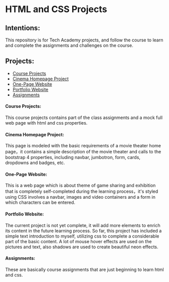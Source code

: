 # HTML and CSS Projects

## Intentions:

This repository is for Tech Academy projects, and follow the course to learn and complete the assignments and challenges on the course.

## Projects:

* [Course Projects]()
* [Cinema Homepage Project]()
* [One-Page Website]()
* [Portfolio Website]()
* [Assignments]()

#### Course Projects:

This course projects contains part of the class assignments and a mock full web page with html and css properties.

#### Cinema Homepage Project:

This  page is  modeled with the basic requirements of a movie theater home page，it contains a simple description of the movie theater and  calls to the bootstrap 4 properties, including navbar, jumbotron, form, cards, dropdowns and badges, etc.

#### One-Page Website:

This is a web page which is about theme of  game sharing and exhibition that is completely self-completed during the learning process，it's styled using CSS involves a navbar, images and video containers and a form in which characters can be entered.

#### Portfolio Website:

The current project is not yet complete, it will add more elements to enrich its content in the future learning process. So far, this project has included a simple text introduction to myself, utilizing css to complete a considerable part of the basic content. A lot of mouse hover effects are used on the pictures and text, also shadows are used to create beautiful neon effects.

#### Assignments:

These are basically course assignments that are just beginning to learn html and css. 